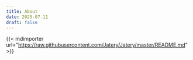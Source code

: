```yaml
---
title: About
date: 2025-07-11
draft: false
---
```


{{< mdimporter url="https://raw.githubusercontent.com/Jatery/Jatery/master/README.md" >}}


